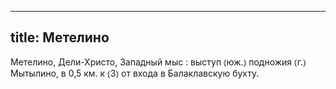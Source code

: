 
---
title: Метелино
---
Метелино, Дели-Христо, Западный мыс
: выступ ⦅юж.⦆ подножия ⦅г.⦆ Мытылино, в 0,5 км. к ⦅З⦆ от входа в Балаклавскую бухту.

